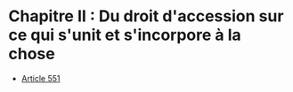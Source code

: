 # Chapitre II : Du droit d'accession sur ce qui s'unit et s'incorpore à la chose

- [Article 551](article-551.md)
